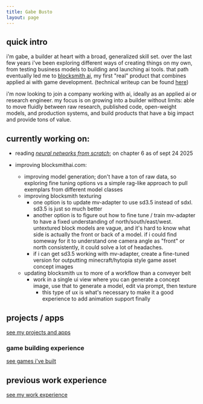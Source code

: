 ```yaml
---
title: Gabe Busto
layout: page
---
```


## quick intro
i'm gabe, a builder at heart with a broad, generalized skill set. over the last few years i've been exploring different ways of creating things on my own, from testing business models to building and launching ai tools. that path eventually led me to [blocksmith ai](https://blocksmithai.com), my first "real" product that combines applied ai with game development. (technical writeup can be found [here](./blocksmithai.md))

i'm now looking to join a company working with ai, ideally as an applied ai or research engineer. my focus is on growing into a builder without limits: able to move fluidly between raw research, published code, open-weight models, and production systems, and build products that have a big impact and provide tons of value.


## currently working on:
- reading [*neural networks from scratch*](https://nnfs.io/); on chapter 6 as of sept 24 2025

- improving blocksmithai.com:
    - improving model generation; don't have a ton of raw data, so exploring fine tuning options vs a simple rag-like approach to pull exemplars from different model classes
    - improving blocksmith texturing
        - one option is to update mv-adapter to use sd3.5 instead of sdxl. sd3.5 is just so much better
        - another option is to figure out how to fine tune / train mv-adapter to have a fixed understanding of north/south/east/west. untextured block models are vague, and it's hard to know what side is actually the front or back of a model. if i could find someway for it to understand one camera angle as "front" or north consistently, it could solve a lot of headaches.
        - if i can get sd3.5 working with mv-adapter, create a fine-tuned version for outputting minecraft/hytopia style game asset concept images
    - updating blocksmith ux to more of a workflow than a conveyer belt
        - work in a single ui view where you can generate a concept image, use that to generate a model, edit via prompt, then texture
            - this type of ux is what's necessary to make it a good experience to add animation support finally


## projects / apps
[see my projects and apps](./projects.md)


### game building experience
[see games i've built](./games.md)


## previous work experience
[see my work experience](./experience.md)